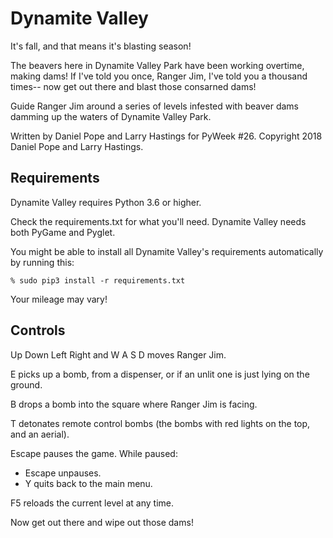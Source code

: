 Dynamite Valley
===============

It's fall, and that means it's blasting season!

The beavers here in Dynamite Valley Park have been
working overtime, making dams!  If I've told you
once, Ranger Jim, I've told you a thousand times--
now get out there and blast those consarned dams!

Guide Ranger Jim around a series of levels infested
with beaver dams damming up the waters of Dynamite
Valley Park.

Written by Daniel Pope and Larry Hastings
for PyWeek #26.
Copyright 2018 Daniel Pope and Larry Hastings.

Requirements
------------

Dynamite Valley requires Python 3.6 or higher.

Check the requirements.txt for what you'll need.
Dynamite Valley needs both PyGame and Pyglet.

You might be able to install all Dynamite Valley's
requirements automatically by running this:

    % sudo pip3 install -r requirements.txt

Your mileage may vary!


Controls
--------

Up Down Left Right and W A S D moves Ranger Jim.

E picks up a bomb, from a dispenser, or if an
unlit one is just lying on the ground.

B drops a bomb into the square where Ranger Jim
is facing.

T detonates remote control bombs (the bombs with
red lights on the top, and an aerial).

Escape pauses the game.  While paused:
* Escape unpauses.
* Y quits back to the main menu.

F5 reloads the current level at any time.

Now get out there and wipe out those dams!
